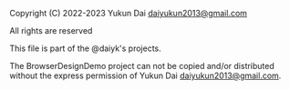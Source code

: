 Copyright (C) 2022-2023 Yukun Dai <daiyukun2013@gmail.com>

All rights are reserved

This file is part of the @daiyk's projects.

The BrowserDesignDemo project can not be copied and/or distributed without the express
permission of Yukun Dai <daiyukun2013@gmail.com>.
